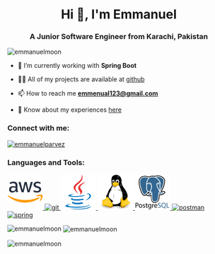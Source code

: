 <h1 align="center">Hi 👋, I'm Emmanuel</h1>
<h3 align="center">A Junior Software Engineer from Karachi, Pakistan</h3>

<p align="left"> <img src="https://komarev.com/ghpvc/?username=emmanuelmoon&label=Profile%20views&color=0e75b6&style=flat" alt="emmanuelmoon" /> </p>

- 🌱 I’m currently working with **Spring Boot**

- 👨‍💻 All of my projects are available at [github](https://www.github.com/emmanuelmoon)

- 📫 How to reach me **emmenual123@gmail.com**

- 📄 Know about my experiences [here](https://docs.google.com/document/d/1FSpWwOsTHeTC2bgeePfJr3K8jSF42m_W/edit?usp=sharing&ouid=116202464798436554619&rtpof=true&sd=true)

<h3 align="left">Connect with me:</h3>
<p align="left">
<a href="https://linkedin.com/in/emmanuelparvez" target="blank"><img align="center" src="https://raw.githubusercontent.com/rahuldkjain/github-profile-readme-generator/master/src/images/icons/Social/linked-in-alt.svg" alt="emmanuelparvez" height="30" width="80" /></a>
</p>

<h3 align="left">Languages and Tools:</h3>
<p align="left"> <a href="https://aws.amazon.com" target="_blank" rel="noreferrer"> <img src="https://raw.githubusercontent.com/devicons/devicon/master/icons/amazonwebservices/amazonwebservices-original-wordmark.svg" alt="aws" width="80" height="80"/> </a> <a href="https://git-scm.com/" target="_blank" rel="noreferrer"> <img src="https://www.vectorlogo.zone/logos/git-scm/git-scm-icon.svg" alt="git" width="80" height="80"/> </a> <a href="https://www.java.com" target="_blank" rel="noreferrer"> <img src="https://raw.githubusercontent.com/devicons/devicon/master/icons/java/java-original.svg" alt="java" width="80" height="80"/> </a> <a href="https://www.linux.org/" target="_blank" rel="noreferrer"> <img src="https://raw.githubusercontent.com/devicons/devicon/master/icons/linux/linux-original.svg" alt="linux" width="80" height="80"/> </a> <a href="https://www.postgresql.org" target="_blank" rel="noreferrer"> <img src="https://raw.githubusercontent.com/devicons/devicon/master/icons/postgresql/postgresql-original-wordmark.svg" alt="postgresql" width="80" height="80"/> </a> <a href="https://postman.com" target="_blank" rel="noreferrer"> <img src="https://www.vectorlogo.zone/logos/getpostman/getpostman-icon.svg" alt="postman" width="80" height="80"/> </a> <a href="https://spring.io/" target="_blank" rel="noreferrer"> <img src="https://www.vectorlogo.zone/logos/springio/springio-icon.svg" alt="spring" width="80" height="80"/> </a> </p>


<p><img align="left" src="https://github-readme-stats.vercel.app/api/top-langs?username=emmanuelmoon&show_icons=true&locale=en&layout=compact" alt="emmanuelmoon" /></p>

<p>&nbsp;<img align="center" src="https://github-readme-stats.vercel.app/api?username=emmanuelmoon&show_icons=true&locale=en" alt="emmanuelmoon" /></p>

<p><img align="center" src="https://github-readme-streak-stats.herokuapp.com/?user=emmanuelmoon&" alt="emmanuelmoon" /></p>
